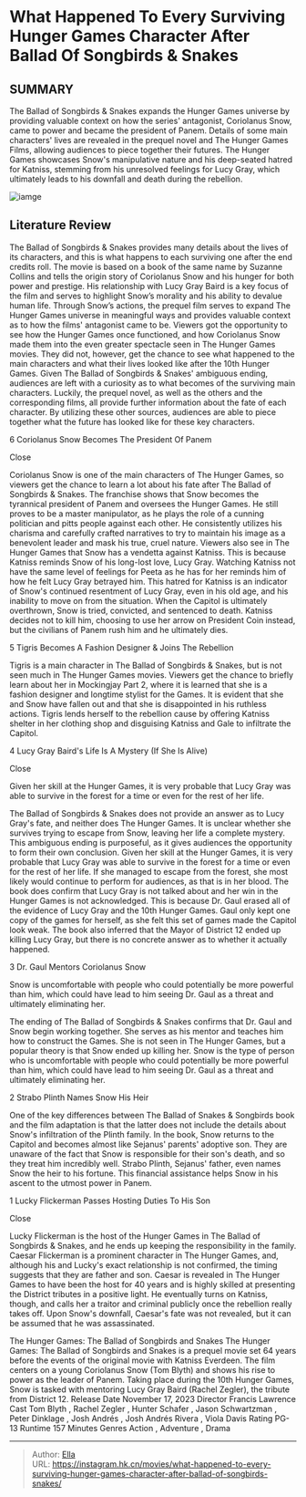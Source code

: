 # What Happened To Every Surviving Hunger Games Character After Ballad Of Songbirds &amp; Snakes


## SUMMARY 


 The Ballad of Songbirds &amp; Snakes expands the Hunger Games universe by providing valuable context on how the series&#39; antagonist, Coriolanus Snow, came to power and became the president of Panem. 
 Details of some main characters&#39; lives are revealed in the prequel novel and The Hunger Games Films, allowing audiences to piece together their futures. 
 The Hunger Games showcases Snow&#39;s manipulative nature and his deep-seated hatred for Katniss, stemming from his unresolved feelings for Lucy Gray, which ultimately leads to his downfall and death during the rebellion. 

![iamge](https://static1.srcdn.com/wordpress/wp-content/uploads/2023/12/what-happened-to-every-surviving-hunger-games-character-after-ballad-of-songbirds-snakes.jpeg)

## Literature Review



The Ballad of Songbirds &amp; Snakes provides many details about the lives of its characters, and this is what happens to each surviving one after the end credits roll. The movie is based on a book of the same name by Suzanne Collins and tells the origin story of Coriolanus Snow and his hunger for both power and prestige. His relationship with Lucy Gray Baird is a key focus of the film and serves to highlight Snow’s morality and his ability to devalue human life. Through Snow’s actions, the prequel film serves to expand The Hunger Games universe in meaningful ways and provides valuable context as to how the films&#39; antagonist came to be.
Viewers got the opportunity to see how the Hunger Games once functioned, and how Coriolanus Snow made them into the even greater spectacle seen in The Hunger Games movies. They did not, however, get the chance to see what happened to the main characters and what their lives looked like after the 10th Hunger Games. Given The Ballad of Songbirds &amp; Snakes&#39; ambiguous ending, audiences are left with a curiosity as to what becomes of the surviving main characters. Luckily, the prequel novel, as well as the others and the corresponding films, all provide further information about the fate of each character. By utilizing these other sources, audiences are able to piece together what the future has looked like for these key characters.









 








 6  Coriolanus Snow Becomes The President Of Panem 


Close







Coriolanus Snow is one of the main characters of The Hunger Games, so viewers get the chance to learn a lot about his fate after The Ballad of Songbirds &amp; Snakes. The franchise shows that Snow becomes the tyrannical president of Panem and oversees the Hunger Games. He still proves to be a master manipulator, as he plays the role of a cunning politician and pitts people against each other. He consistently utilizes his charisma and carefully crafted narratives to try to maintain his image as a benevolent leader and mask his true, cruel nature.
Viewers also see in The Hunger Games that Snow has a vendetta against Katniss. This is because Katniss reminds Snow of his long-lost love, Lucy Gray. Watching Katniss not have the same level of feelings for Peeta as he has for her reminds him of how he felt Lucy Gray betrayed him. This hatred for Katniss is an indicator of Snow&#39;s continued resentment of Lucy Gray, even in his old age, and his inability to move on from the situation. When the Capitol is ultimately overthrown, Snow is tried, convicted, and sentenced to death. Katniss decides not to kill him, choosing to use her arrow on President Coin instead, but the civilians of Panem rush him and he ultimately dies.





 5  Tigris Becomes A Fashion Designer &amp; Joins The Rebellion 
        

Tigris is a main character in The Ballad of Songbirds &amp; Snakes, but is not seen much in The Hunger Games movies. Viewers get the chance to briefly learn about her in Mockingjay Part 2, where it is learned that she is a fashion designer and longtime stylist for the Games. It is evident that she and Snow have fallen out and that she is disappointed in his ruthless actions. Tigris lends herself to the rebellion cause by offering Katniss shelter in her clothing shop and disguising Katniss and Gale to infiltrate the Capitol.





 4  Lucy Gray Baird&#39;s Life Is A Mystery (If She Is Alive) 


Close







Given her skill at the Hunger Games, it is very probable that Lucy Gray was able to survive in the forest for a time or even for the rest of her life. 

The Ballad of Songbirds &amp; Snakes does not provide an answer as to Lucy Gray&#39;s fate, and neither does The Hunger Games. It is unclear whether she survives trying to escape from Snow, leaving her life a complete mystery. This ambiguous ending is purposeful, as it gives audiences the opportunity to form their own conclusion. Given her skill at the Hunger Games, it is very probable that Lucy Gray was able to survive in the forest for a time or even for the rest of her life. If she managed to escape from the forest, she most likely would continue to perform for audiences, as that is in her blood.
The book does confirm that Lucy Gray is not talked about and her win in the Hunger Games is not acknowledged. This is because Dr. Gaul erased all of the evidence of Lucy Gray and the 10th Hunger Games. Gaul only kept one copy of the games for herself, as she felt this set of games made the Capitol look weak. The book also inferred that the Mayor of District 12 ended up killing Lucy Gray, but there is no concrete answer as to whether it actually happened.





 3  Dr. Gaul Mentors Coriolanus Snow 
        

Snow is uncomfortable with people who could potentially be more powerful than him, which could have lead to him seeing Dr. Gaul as a threat and ultimately eliminating her. 

The ending of The Ballad of Songbirds &amp; Snakes confirms that Dr. Gaul and Snow begin working together. She serves as his mentor and teaches him how to construct the Games. She is not seen in The Hunger Games, but a popular theory is that Snow ended up killing her. Snow is the type of person who is uncomfortable with people who could potentially be more powerful than him, which could have lead to him seeing Dr. Gaul as a threat and ultimately eliminating her.





 2  Strabo Plinth Names Snow His Heir 
        

One of the key differences between The Ballad of Snakes &amp; Songbirds book and the film adaptation is that the latter does not include the details about Snow&#39;s infiltration of the Plinth family. In the book, Snow returns to the Capitol and becomes almost like Sejanus&#39; parents&#39; adoptive son. They are unaware of the fact that Snow is responsible for their son&#39;s death, and so they treat him incredibly well. Strabo Plinth, Sejanus&#39; father, even names Snow the heir to his fortune. This financial assistance helps Snow in his ascent to the utmost power in Panem.





 1  Lucky Flickerman Passes Hosting Duties To His Son 


Close







Lucky Flickerman is the host of the Hunger Games in The Ballad of Songbirds &amp; Snakes, and he ends up keeping the responsibility in the family. Caesar Flickerman is a prominent character in The Hunger Games, and, although his and Lucky&#39;s exact relationship is not confirmed, the timing suggests that they are father and son. Caesar is revealed in The Hunger Games to have been the host for 40 years and is highly skilled at presenting the District tributes in a positive light. He eventually turns on Katniss, though, and calls her a traitor and criminal publicly once the rebellion really takes off. Upon Snow&#39;s downfall, Caesar&#39;s fate was not revealed, but it can be assumed that he was assassinated.
        


  The Hunger Games: The Ballad of Songbirds and Snakes 
The Hunger Games: The Ballad of Songbirds and Snakes is a prequel movie set 64 years before the events of the original movie with Katniss Everdeen. The film centers on a young Coriolanus Snow (Tom Blyth) and shows his rise to power as the leader of Panem. Taking place during the 10th Hunger Games, Snow is tasked with mentoring Lucy Gray Baird (Rachel Zegler), the tribute from District 12.
 Release Date   November 17, 2023    Director   Francis Lawrence    Cast   Tom Blyth , Rachel Zegler , Hunter Schafer , Jason Schwartzman , Peter Dinklage , Josh Andrés , Josh Andrés Rivera , Viola Davis    Rating   PG-13    Runtime   157 Minutes    Genres   Action , Adventure , Drama    





---

> Author: [Ella](https://instagram.hk.cn/)  
> URL: https://instagram.hk.cn/movies/what-happened-to-every-surviving-hunger-games-character-after-ballad-of-songbirds-snakes/  

